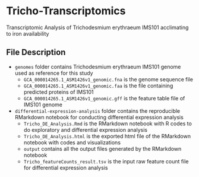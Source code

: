 # Tricho-Transcriptomics
Transcriptomic Analysis of Trichodesmium erythraeum IMS101 acclimating to iron availability


## File Description
- `genomes` folder contains Trichodesmium erythraeum IMS101 genome used as reference for this study
	- `GCA_000014265.1_ASM1426v1_genomic.fna` is the genome sequence file
	- `GCA_000014265.1_ASM1426v1_genomic.faa` is the file containing predicted proteins of IMS101
	- `GCA_000014265.1_ASM1426v1_genomic.gff` is the feature table file of IMS101 genome
- `differential-expression-analysis` folder contains the reproducible RMarkdown notebook for conducting differential expression analysis
	- `Tricho_DE_Analysis.Rmd` is the RMarkdown notebook with R codes to do exploratory and differential expression analysis
	- `Tricho_DE_Analysis.html` is the exported html file of the RMarkdown notebook with codes and visualizations
	- `output` contains all the output files generated by the RMarkdown notebook
	- `Tricho_featureCounts_result.tsv` is the input raw feature count file for differential expression analysis
  
